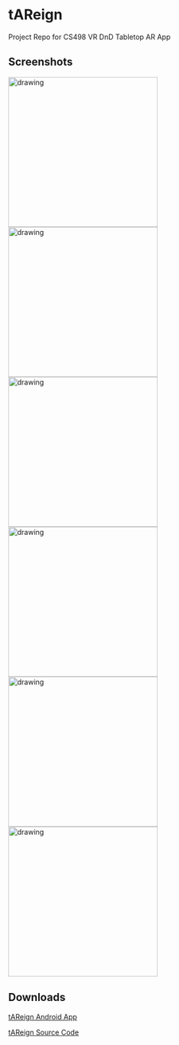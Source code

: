 # tAReign
Project Repo for CS498 VR DnD Tabletop AR App

## Screenshots
<img src="screenshots/0.png" alt="drawing" width="300"/>
<img src="screenshots/1.png" alt="drawing" width="300"/>
<br>
<img src="screenshots/2.png" alt="drawing" width="300"/>
<img src="screenshots/3.png" alt="drawing" width="300"/>
<br>
<img src="screenshots/4.png" alt="drawing" width="300"/>
<img src="screenshots/5.png" alt="drawing" width="300"/>

## Downloads
[tAReign Android App](https://github.com/tAReign/tAReign/raw/master/tAReign.apk)

[tAReign Source Code](https://github.com/tAReign/tAReign/raw/master/tAReign_src.zip)
